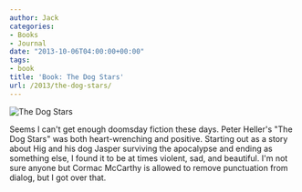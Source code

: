 ```yaml
---
author: Jack
categories:
- Books
- Journal
date: "2013-10-06T04:00:00+00:00"
tags:
- book
title: 'Book: The Dog Stars'
url: /2013/the-dog-stars/
---
```


<aside> <img src="/img/2013/dog-stars-book.jpg" alt="The Dog Stars" class="postimage" />
  
</aside> 

Seems I can't get enough doomsday fiction these days. Peter Heller's "The Dog Stars" was both heart-wrenching and positive. Starting out as a story about Hig and his dog Jasper surviving the apocalypse and ending as something else, I found it to be at times violent, sad, and beautiful. I'm not sure anyone but Cormac McCarthy is allowed to remove punctuation from dialog, but I got over that.
